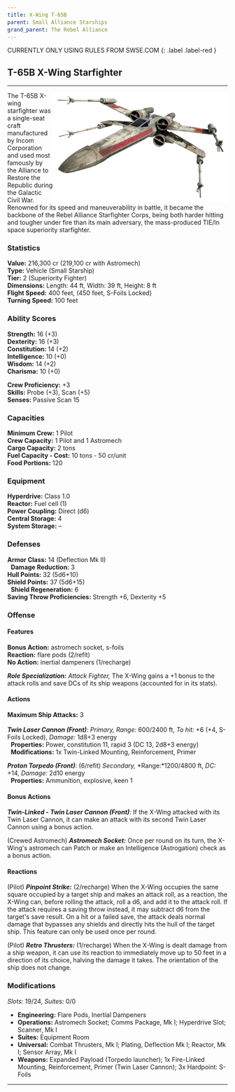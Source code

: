 ```yaml
---
title: X-Wing T-65B
parent: Small Alliance Starships
grand_parent: The Rebel Alliance
---
```


CURRENTLY ONLY USING RULES FROM SW5E.COM
{: .label .label-red }

## T-65B X-Wing Starfighter

---

<img src='../../../../../../Images/Starships/X-wing (1).png' style='float:right; width:400px;'>


The T-65B X-wing starfighter was a single-seat craft manufactured by Incom Corporation and used most famously by the Alliance to Restore the Republic during the Galactic Civil War. Renowned for its speed and maneuverability in battle, it became the backbone of the Rebel Alliance Starfighter Corps, being both harder hitting and tougher under fire than its main adversary, the mass-produced TIE/ln space superiority starfighter.

### Statistics
**Value:** 216,300 cr (219,100 cr with Astromech) <br>
**Type:** Vehicle (Small Starship) <br>
**Tier:** 2 (Superiority Fighter) <br>
**Dimensions:** Length: 44 ft, Width: 39 ft, Height: 8 ft <br>
**Flight Speed:** 400 feet, (450 feet, S-Foils Locked)<br>
**Turning Speed:** 100 feet

### Ability Scores
**Strength:** 16 (+3) <br>
**Dexterity:** 16 (+3) <br>
**Constitution:** 14 (+2) <br>
**Intelligence:** 10 (+0) <br>
**Wisdom:** 14 (+2) <br>
**Charisma:** 10 (+0)

**Crew Proficiency:** +3 <br>
**Skills:** Probe (+3), Scan (+5) <br>
**Senses:** Passive Scan 15

### Capacities
**Minimum Crew:** 1 Pilot <br>
**Crew Capacity:** 1 Pilot and 1 Astromech <br>
**Cargo Capacity:** 2 tons <br>
**Fuel Capacity - Cost:** 10 tons - 50 cr/unit <br>
**Food Portions:** 120

### Equipment
**Hyperdrive:** Class 1.0 <br>
**Reactor:** Fuel cell (1) <br>
**Power Coupling:** Direct (d6) <br>
**Central Storage:** 4 <br>
**System Storage:** –

### Defenses
**Armor Class:** 14 (Deflection Mk II) <br>
&nbsp;&nbsp;**Damage Reduction:** 3 <br>
**Hull Points:** 32 (5d6+10) <br>
**Shield Points:** 37 (5d6+15) <br>
&nbsp;&nbsp;**Shield Regeneration:** 6 <br>
**Saving Throw Proficiencies:** Strength +6, Dexterity +5

### Offense
#### **Features**
**Bonus Action:** astromech socket, s-foils <br>
**Reaction:** flare pods (2/refit) <br>
**No Action:** inertial dampeners (1/recharge)

***Role Specialization:*** *Attack Fighter,* The X-Wing gains a +1 bonus to the attack rolls and save DCs of its ship weapons (accounted for in its stats).

#### **Actions**
**Maximum Ship Attacks:** 3 <br><br>
***Twin Laser Cannon (Front)***: *Primary,* *Range:* 600/2400 ft, *To hit:* +6 (+4, S-Foils Locked), *Damage:* 1d8+3 energy
<br>&nbsp;&nbsp;**Properties:** Power, constitution 11, rapid 3 (DC 13, 2d8+3 energy)
<br>&nbsp;&nbsp;**Modifications:** 1x Twin-Linked Mounting, Reinforcement, Primer

***Proton Torpedo (Front)***: (6/refit) *Secondary,* *Range:*1200/4800 ft, *DC:* +14, *Damage:* 2d10 energy
<br>&nbsp;&nbsp;**Properties:** Ammunition, explosive, keen 1

#### **Bonus Actions**
***Twin-Linked - Twin Laser Cannon (Front)***: If the X-Wing attacked with its Twin Laser Cannon, it can make an attack with its second Twin Laser Cannon using a bonus action.

(Crewed Astromech) ***Astromech Socket:*** Once per round on its turn, the X-Wing's astromech can Patch or make an Intelligence (Astrogation) check as a bonus action.

#### **Reactions**
(Pilot) ***Pinpoint Strike:*** (2/recharge) When the X-Wing occupies the same square occupied by a target ship and makes an attack roll, as a reaction, the X-Wing can, before rolling the attack, roll a d6, and add it to the attack roll. If the attack requires a saving throw instead, it may subtract d6 from the target's save result. On a hit or a failed save, the attack deals normal damage that bypasses any shields and directly hits the hull of the target ship. This feature can only be used once per round.

(Pilot) ***Retro Thrusters:*** (1/recharge) When the X-Wing is dealt damage from a ship weapon, it can use its reaction to immediately move up to 50 feet in a direction of its choice, halving the damage it takes. The orientation of the ship does not change.

### Modifications
*Slots:* 19/24, *Suites:* 0/0
- **Engineering:** Flare Pods, Inertial Dampeners
- **Operations:** Astromech Socket; Comms Package, Mk I; Hyperdrive Slot; Scanner, Mk I	
- **Suites:** Equipment Room
- **Universal:** Combat Thrusters, Mk I; Plating, Deflection Mk I; Reactor, Mk I; Sensor Array, Mk I	
- **Weapons:** Expanded Payload (Torpedo launcher); 1x Fire-Linked Mounting, Reinforcement, Primer (Twin Laser Cannon); 3x Hardpoint: S-Foils	

---
